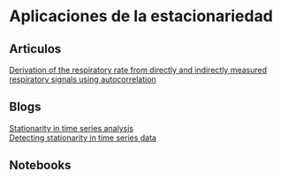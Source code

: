 # Aplicaciones de la estacionariedad

## Articulos
[Derivation of the respiratory rate from directly and indirectly measured respiratory signals using autocorrelation](https://www.degruyter.com/document/doi/10.1515/cdbme-2016-0054/html) <br>

## Blogs
[Stationarity in time series analysis](https://towardsdatascience.com/stationarity-in-time-series-analysis-90c94f27322) <br>
[Detecting stationarity in time series data](https://towardsdatascience.com/detecting-stationarity-in-time-series-data-d29e0a21e638)

## Notebooks
